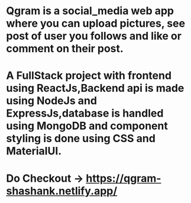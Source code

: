# Qgram is a social_media web app where you can upload pictures, see post of user you follows and like or comment on their post.
# A FullStack project with frontend using ReactJs,Backend api is made using NodeJs and ExpressJs,database is handled using MongoDB and component styling is done using  CSS and MaterialUI.
 
# Do Checkout -> https://qgram-shashank.netlify.app/
